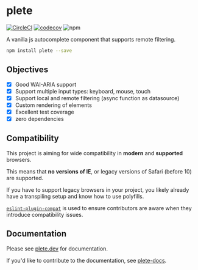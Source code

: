 # plete

[![CircleCI](https://circleci.com/gh/mroderick/plete.svg?style=svg)](https://circleci.com/gh/mroderick/plete) [![codecov](https://codecov.io/gh/mroderick/plete/branch/master/graph/badge.svg?token=NrW3z56wP9)](https://codecov.io/gh/mroderick/plete) ![npm](https://img.shields.io/npm/v/plete)

A vanilla js autocomplete component that supports remote filtering.

```sh
npm install plete --save
```

## Objectives

- [x] Good WAI-ARIA support
- [x] Support multiple input types: keyboard, mouse, touch
- [x] Support local and remote filtering (async function as datasource)
- [x] Custom rendering of elements
- [x] Excellent test coverage
- [x] zero dependencies

## Compatibility

This project is aiming for wide compatibility in **modern** and **supported** browsers.

This means that **no versions of IE**, or legacy versions of Safari (before 10) are supported.

If you have to support legacy browsers in your project, you likely already have a transpiling setup and know how to use polyfills.

[`eslint-plugin-compat`][compat] is used to ensure contributors are aware when they introduce compatibility issues.

[compat]: https://github.com/amilajack/eslint-plugin-compat

## Documentation

Please see [plete.dev](https://plete.dev) for documentation.

If you'd like to contribute to the documentation, see [plete-docs](https://github.com/mroderick/plete-docs).
